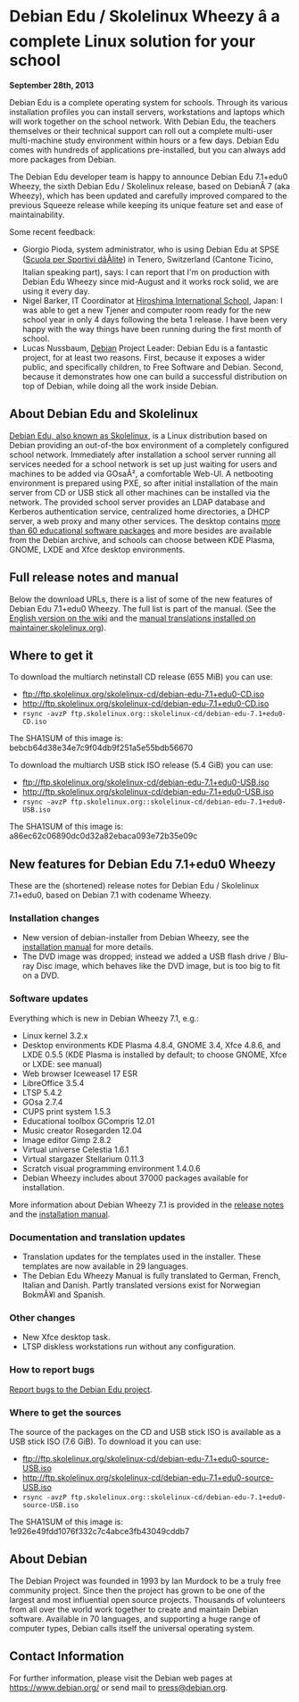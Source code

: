 
Debian Edu / Skolelinux Wheezy â a complete Linux solution for your school
============================================================================


**September 28th, 2013**



Debian Edu is a complete operating system for schools.
Through its various installation profiles you can install servers,
workstations and laptops which will work together on the school network.
With Debian Edu, the teachers themselves or their technical support can
roll out a complete multi-user multi-machine study
environment within hours or a few days. Debian Edu comes with hundreds of
applications pre-installed, but you can always add more packages from Debian.




The Debian Edu developer team is happy to announce Debian Edu 7.1+edu0
Wheezy, the sixth Debian Edu / Skolelinux release, based on
DebianÂ 7 (aka Wheezy), which has been updated and carefully improved
compared to the previous Squeeze release while keeping its unique feature
set and ease of maintainability.




Some recent feedback:



* Giorgio Pioda, system administrator, who is using Debian Edu at SPSE
([Scuola per Sportivi dâÃlite](http://www.spse.ch/)) in
Tenero, Switzerland (Cantone Ticino, Italian speaking part), says:
I can report that I'm on production with Debian Edu Wheezy since
mid-August and it works rock solid, we are using it every day.
* Nigel Barker, IT Coordinator at
[Hiroshima
International School](http://www.hiroshima-is.ac.jp/), Japan:
I was able to get a new Tjener and computer room ready for
the new school year in only 4 days following the beta 1 release.
I have been very happy with the way things have been running during the
first month of school.
* Lucas Nussbaum, [Debian](https://www.debian.org/) Project Leader:
Debian Edu is a fantastic project, for at least two reasons.
First, because it exposes a wider public, and specifically
children, to Free Software and Debian.
Second, because it demonstrates how one can build a successful
distribution on top of Debian, while doing all the work inside Debian.


About Debian Edu and Skolelinux
-------------------------------



[Debian Edu, also known as
Skolelinux](http://www.skolelinux.org/), is a Linux distribution based on Debian providing an
out-of-the box environment of a completely configured school network.
Immediately after installation a school server running all services
needed for a school network is set up just waiting for users and
machines to be added via GOsaÂ², a comfortable Web-UI.
A netbooting environment is prepared using PXE, so after initial
installation of the main server from CD or USB stick all other
machines can be installed via the network.
The provided school server provides an LDAP database and Kerberos
authentication service, centralized home directories, a DHCP server, a web
proxy and many other services. The desktop contains
[more
than 60 educational software packages](http://people.skolelinux.org/pere/blog/Educational_applications_included_in_Debian_Edu___Skolelinux__the_screenshot_collection____.html) and more besides are available from
the Debian archive, and schools can choose between KDE Plasma, GNOME, LXDE and
Xfce desktop environments.



Full release notes and manual
-----------------------------



Below the download URLs, there is a list of some of the new features of
Debian Edu 7.1+edu0 Wheezy.
The full list is part of the manual.
(See the
[English
version on the wiki](https://wiki.debian.org/DebianEdu/Documentation/Wheezy/Features) and the
[manual
translations installed on maintainer.skolelinux.org](http://maintainer.skolelinux.org/debian-edu-doc/)).



Where to get it
---------------



To download the multiarch netinstall CD release (655 MiB) you can use:



* <ftp://ftp.skolelinux.org/skolelinux-cd/debian-edu-7.1+edu0-CD.iso>
* <http://ftp.skolelinux.org/skolelinux-cd/debian-edu-7.1+edu0-CD.iso>
* `rsync -avzP ftp.skolelinux.org::skolelinux-cd/debian-edu-7.1+edu0-CD.iso`



The SHA1SUM of this image is: bebcb64d38e34e7c9f04db9f251a5e55bdb56670




To download the multiarch USB stick ISO release (5.4 GiB) you can use:



* <ftp://ftp.skolelinux.org/skolelinux-cd/debian-edu-7.1+edu0-USB.iso>
* <http://ftp.skolelinux.org/skolelinux-cd/debian-edu-7.1+edu0-USB.iso>
* `rsync -avzP ftp.skolelinux.org::skolelinux-cd/debian-edu-7.1+edu0-USB.iso`



The SHA1SUM of this image is: a86ec62c06890dc0d32a82ebaca093e72b35e09c



New features for Debian Edu 7.1+edu0 Wheezy
-------------------------------------------



These are the (shortened) release notes for Debian Edu / Skolelinux
7.1+edu0, based on Debian 7.1 with codename Wheezy.



### Installation changes


* New version of debian-installer from Debian Wheezy, see the
[installation
manual](https://www.debian.org/releases/wheezy/installmanual) for more details.
* The DVD image was dropped; instead we added a USB flash drive / Blu-ray
Disc image, which behaves like the DVD image, but is too big to fit on a DVD.


### Software updates



Everything which is new in Debian Wheezy 7.1, e.g.:



* Linux kernel 3.2.x
* Desktop environments KDE Plasma 4.8.4, GNOME 3.4, Xfce 4.8.6,
and LXDE 0.5.5 (KDE Plasma is installed by default; to choose GNOME, Xfce or
LXDE: see manual)
* Web browser Iceweasel 17 ESR
* LibreOffice 3.5.4
* LTSP 5.4.2
* GOsa 2.7.4
* CUPS print system 1.5.3
* Educational toolbox GCompris 12.01
* Music creator Rosegarden 12.04
* Image editor Gimp 2.8.2
* Virtual universe Celestia 1.6.1
* Virtual stargazer Stellarium 0.11.3
* Scratch visual programming environment 1.4.0.6
* Debian Wheezy includes about 37000 packages available for installation.



More information about Debian Wheezy 7.1 is provided in the
[release notes](https://www.debian.org/releases/wheezy/releasenotes)
and the [installation
manual](https://www.debian.org/releases/wheezy/installmanual).



### Documentation and translation updates


* Translation updates for the templates used in the installer.
These templates are now available in 29 languages.
* The Debian Edu Wheezy Manual is fully translated to German, French,
Italian and Danish. Partly translated versions exist for Norwegian
BokmÃ¥l and Spanish.


### Other changes


* New Xfce desktop task.
* LTSP diskless workstations run without any configuration.


### How to report bugs


[Report
bugs to the Debian Edu project](https://wiki.debian.org/DebianEdu/HowTo/ReportBugs).
### Where to get the sources



The source of the packages on the CD and USB stick ISO is available
as a USB stick ISO (7.6 GiB).
To download it you can use:



* <ftp://ftp.skolelinux.org/skolelinux-cd/debian-edu-7.1+edu0-source-USB.iso>
* <http://ftp.skolelinux.org/skolelinux-cd/debian-edu-7.1+edu0-source-USB.iso>
* `rsync -avzP ftp.skolelinux.org::skolelinux-cd/debian-edu-7.1+edu0-source-USB.iso`



The SHA1SUM of this image is: 1e926e49fdd1076f332c7c4abce3fb43049cddb7



About Debian
------------



The Debian Project was founded in 1993 by Ian Murdock to be a truly
free community project. Since then the project has grown to be one of
the largest and most influential open source projects. Thousands of
volunteers from all over the world work together to create and
maintain Debian software. Available in 70 languages, and
supporting a huge range of computer types, Debian calls itself the
universal operating system.



Contact Information
-------------------


For further information, please visit the Debian web pages at
<https://www.debian.org/> or send mail to
<press@debian.org>.



